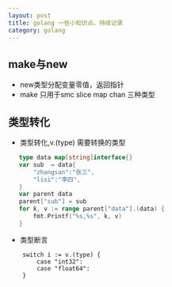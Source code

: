 ```yaml
---
layout: post
title: golang 一些小知识点，持续记录
category: golang
---
```


## make与new

* new类型分配变量零值，返回指针
* make 只用于smc  slice map chan 三种类型

## 类型转化

* 类型转化,v.(type) 需要转换的类型
```go
   type data map[string]interface{} 
   var sub  = data{
       "zhangsan":"张三",
       "lisi":"李四",
   }  
   var parent data
   parent["sub"] = sub
   for k, v := range parent["data"].(data) {
       fmt.Printf("%s,%s", k, v)
   }
```
* 类型断言
```
    switch i := v.(type) {
        case "int32":
        case "float64":
    }
```
